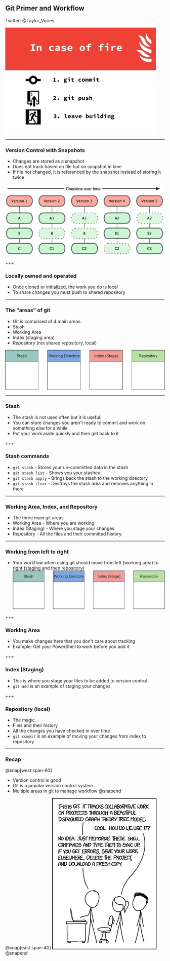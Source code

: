 ## Git Primer and Workflow
Twitter: @Taylor_Vories

![](assets/img/slide1.jpeg)

---

### Version Control with Snapshots

- Changes are stored as a snapshot
- Does not track based on file but on snapshot in time
- If file not changed, it is referenced by the snapshot instead of storing it twice


![](assets/img/git_snapshot.png)

+++

### Locally owned and operated

- Once cloned or initialized, the work you do is local
- To share changes you must push to shared repository

---

### The "areas" of git

- Git is comprised of 4 main areas.
- Stash
- Working Area
- Index (staging area)
- Repository (not shared repository, local)

![](assets/img/git.png)

---

### Stash

- The stash is not used often but it is useful.
- You can store changes you aren't ready to commit and work on something else for a while
- Put your work aside quickly and then get back to it

+++

### Stash commands

- `git stash` - Stores your un-committed data in the stash
- `git stash list` - Shows you your stashes
- `git stash apply` - Brings back the stash to the working directory
- `git stash clear` - Destroys the stash area and removes anything in there

---

### Working Area, Index, and Repository

- The three main git areas
- Working Area - Where you are working
- Index (Staging) - Where you stage your changes
- Repository - All the files and their committed history.

---

### Working from left to right

- Your workflow when using git should move from left (working area) to right (staging and then repository)
![](assets/img/git.png)

+++

### Working Area

- You make changes here that you don't care about tracking
- Example: Get your PowerShell to work before you add it

+++

### Index (Staging)

- This is where you stage your files to be added to version control
- `git add` is an example of staging your changes

+++

### Repository (local)

- The magic
- Files and their history
- All the changes you have checked in over time
- `git commit` is an example of moving your changes from index to repository

---

### Recap

@snap[west span-60]
- Version control is good
- Git is a popular version control system
- Multiple areas in git to manage workflow
@snapend

@snap[east span-40]
![](assets/img/gitkcd.png)
@snapend
